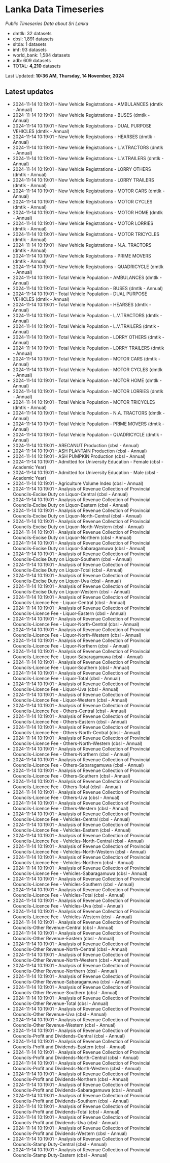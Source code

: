 # Lanka Data Timeseries
*Public Timeseries Data about Sri Lanka*

* dmtlk: 32 datasets
* cbsl: 1,891 datasets
* sltda: 1 datasets
* imf: 93 datasets
* world_bank: 1,584 datasets
* adb: 609 datasets
* TOTAL: **4,210** datasets

Last Updated: **10:36 AM, Thursday, 14 November, 2024**

## Latest updates

* 2024-11-14 10:19:01 - New Vehicle Registrations - AMBULANCES (dmtlk - Annual)
* 2024-11-14 10:19:01 - New Vehicle Registrations - BUSES (dmtlk - Annual)
* 2024-11-14 10:19:01 - New Vehicle Registrations - DUAL PURPOSE VEHICLES (dmtlk - Annual)
* 2024-11-14 10:19:01 - New Vehicle Registrations - HEARSES (dmtlk - Annual)
* 2024-11-14 10:19:01 - New Vehicle Registrations - L.V.TRACTORS (dmtlk - Annual)
* 2024-11-14 10:19:01 - New Vehicle Registrations - L.V.TRAILERS (dmtlk - Annual)
* 2024-11-14 10:19:01 - New Vehicle Registrations - LORRY OTHERS (dmtlk - Annual)
* 2024-11-14 10:19:01 - New Vehicle Registrations - LORRY TRAILERS (dmtlk - Annual)
* 2024-11-14 10:19:01 - New Vehicle Registrations - MOTOR CARS (dmtlk - Annual)
* 2024-11-14 10:19:01 - New Vehicle Registrations - MOTOR CYCLES (dmtlk - Annual)
* 2024-11-14 10:19:01 - New Vehicle Registrations - MOTOR HOME (dmtlk - Annual)
* 2024-11-14 10:19:01 - New Vehicle Registrations - MOTOR LORRIES (dmtlk - Annual)
* 2024-11-14 10:19:01 - New Vehicle Registrations - MOTOR TRICYCLES (dmtlk - Annual)
* 2024-11-14 10:19:01 - New Vehicle Registrations - N.A. TRACTORS (dmtlk - Annual)
* 2024-11-14 10:19:01 - New Vehicle Registrations - PRIME MOVERS (dmtlk - Annual)
* 2024-11-14 10:19:01 - New Vehicle Registrations - QUADRICYCLE (dmtlk - Annual)
* 2024-11-14 10:19:01 - Total Vehicle Population - AMBULANCES (dmtlk - Annual)
* 2024-11-14 10:19:01 - Total Vehicle Population - BUSES (dmtlk - Annual)
* 2024-11-14 10:19:01 - Total Vehicle Population - DUAL PURPOSE VEHICLES (dmtlk - Annual)
* 2024-11-14 10:19:01 - Total Vehicle Population - HEARSES (dmtlk - Annual)
* 2024-11-14 10:19:01 - Total Vehicle Population - L.V.TRACTORS (dmtlk - Annual)
* 2024-11-14 10:19:01 - Total Vehicle Population - L.V.TRAILERS (dmtlk - Annual)
* 2024-11-14 10:19:01 - Total Vehicle Population - LORRY OTHERS (dmtlk - Annual)
* 2024-11-14 10:19:01 - Total Vehicle Population - LORRY TRAILERS (dmtlk - Annual)
* 2024-11-14 10:19:01 - Total Vehicle Population - MOTOR CARS (dmtlk - Annual)
* 2024-11-14 10:19:01 - Total Vehicle Population - MOTOR CYCLES (dmtlk - Annual)
* 2024-11-14 10:19:01 - Total Vehicle Population - MOTOR HOME (dmtlk - Annual)
* 2024-11-14 10:19:01 - Total Vehicle Population - MOTOR LORRIES (dmtlk - Annual)
* 2024-11-14 10:19:01 - Total Vehicle Population - MOTOR TRICYCLES (dmtlk - Annual)
* 2024-11-14 10:19:01 - Total Vehicle Population - N.A. TRACTORS (dmtlk - Annual)
* 2024-11-14 10:19:01 - Total Vehicle Population - PRIME MOVERS (dmtlk - Annual)
* 2024-11-14 10:19:01 - Total Vehicle Population - QUADRICYCLE (dmtlk - Annual)
* 2024-11-14 10:19:01 - ARECANUT Production (cbsl - Annual)
* 2024-11-14 10:19:01 - ASH PLANTAIN Production (cbsl - Annual)
* 2024-11-14 10:19:01 - ASH PUMPKIN Production (cbsl - Annual)
* 2024-11-14 10:19:01 - Admitted for University Education - Female (cbsl - Academic Year)
* 2024-11-14 10:19:01 - Admitted for University Education - Male (cbsl - Academic Year)
* 2024-11-14 10:19:01 - Agriculture Volume Index (cbsl - Annual)
* 2024-11-14 10:19:01 - Analysis of Revenue Collection of Provincial Councils-Excise Duty on Liquor-Central (cbsl - Annual)
* 2024-11-14 10:19:01 - Analysis of Revenue Collection of Provincial Councils-Excise Duty on Liquor-Eastern (cbsl - Annual)
* 2024-11-14 10:19:01 - Analysis of Revenue Collection of Provincial Councils-Excise Duty on Liquor-North-Central (cbsl - Annual)
* 2024-11-14 10:19:01 - Analysis of Revenue Collection of Provincial Councils-Excise Duty on Liquor-North-Western (cbsl - Annual)
* 2024-11-14 10:19:01 - Analysis of Revenue Collection of Provincial Councils-Excise Duty on Liquor-Northern (cbsl - Annual)
* 2024-11-14 10:19:01 - Analysis of Revenue Collection of Provincial Councils-Excise Duty on Liquor-Sabaragamuwa (cbsl - Annual)
* 2024-11-14 10:19:01 - Analysis of Revenue Collection of Provincial Councils-Excise Duty on Liquor-Southern (cbsl - Annual)
* 2024-11-14 10:19:01 - Analysis of Revenue Collection of Provincial Councils-Excise Duty on Liquor-Total (cbsl - Annual)
* 2024-11-14 10:19:01 - Analysis of Revenue Collection of Provincial Councils-Excise Duty on Liquor-Uva (cbsl - Annual)
* 2024-11-14 10:19:01 - Analysis of Revenue Collection of Provincial Councils-Excise Duty on Liquor-Western (cbsl - Annual)
* 2024-11-14 10:19:01 - Analysis of Revenue Collection of Provincial Councils-Licence Fee - Liquor-Central (cbsl - Annual)
* 2024-11-14 10:19:01 - Analysis of Revenue Collection of Provincial Councils-Licence Fee - Liquor-Eastern (cbsl - Annual)
* 2024-11-14 10:19:01 - Analysis of Revenue Collection of Provincial Councils-Licence Fee - Liquor-North-Central (cbsl - Annual)
* 2024-11-14 10:19:01 - Analysis of Revenue Collection of Provincial Councils-Licence Fee - Liquor-North-Western (cbsl - Annual)
* 2024-11-14 10:19:01 - Analysis of Revenue Collection of Provincial Councils-Licence Fee - Liquor-Northern (cbsl - Annual)
* 2024-11-14 10:19:01 - Analysis of Revenue Collection of Provincial Councils-Licence Fee - Liquor-Sabaragamuwa (cbsl - Annual)
* 2024-11-14 10:19:01 - Analysis of Revenue Collection of Provincial Councils-Licence Fee - Liquor-Southern (cbsl - Annual)
* 2024-11-14 10:19:01 - Analysis of Revenue Collection of Provincial Councils-Licence Fee - Liquor-Total (cbsl - Annual)
* 2024-11-14 10:19:01 - Analysis of Revenue Collection of Provincial Councils-Licence Fee - Liquor-Uva (cbsl - Annual)
* 2024-11-14 10:19:01 - Analysis of Revenue Collection of Provincial Councils-Licence Fee - Liquor-Western (cbsl - Annual)
* 2024-11-14 10:19:01 - Analysis of Revenue Collection of Provincial Councils-Licence Fee - Others-Central (cbsl - Annual)
* 2024-11-14 10:19:01 - Analysis of Revenue Collection of Provincial Councils-Licence Fee - Others-Eastern (cbsl - Annual)
* 2024-11-14 10:19:01 - Analysis of Revenue Collection of Provincial Councils-Licence Fee - Others-North-Central (cbsl - Annual)
* 2024-11-14 10:19:01 - Analysis of Revenue Collection of Provincial Councils-Licence Fee - Others-North-Western (cbsl - Annual)
* 2024-11-14 10:19:01 - Analysis of Revenue Collection of Provincial Councils-Licence Fee - Others-Northern (cbsl - Annual)
* 2024-11-14 10:19:01 - Analysis of Revenue Collection of Provincial Councils-Licence Fee - Others-Sabaragamuwa (cbsl - Annual)
* 2024-11-14 10:19:01 - Analysis of Revenue Collection of Provincial Councils-Licence Fee - Others-Southern (cbsl - Annual)
* 2024-11-14 10:19:01 - Analysis of Revenue Collection of Provincial Councils-Licence Fee - Others-Total (cbsl - Annual)
* 2024-11-14 10:19:01 - Analysis of Revenue Collection of Provincial Councils-Licence Fee - Others-Uva (cbsl - Annual)
* 2024-11-14 10:19:01 - Analysis of Revenue Collection of Provincial Councils-Licence Fee - Others-Western (cbsl - Annual)
* 2024-11-14 10:19:01 - Analysis of Revenue Collection of Provincial Councils-Licence Fee - Vehicles-Central (cbsl - Annual)
* 2024-11-14 10:19:01 - Analysis of Revenue Collection of Provincial Councils-Licence Fee - Vehicles-Eastern (cbsl - Annual)
* 2024-11-14 10:19:01 - Analysis of Revenue Collection of Provincial Councils-Licence Fee - Vehicles-North-Central (cbsl - Annual)
* 2024-11-14 10:19:01 - Analysis of Revenue Collection of Provincial Councils-Licence Fee - Vehicles-North-Western (cbsl - Annual)
* 2024-11-14 10:19:01 - Analysis of Revenue Collection of Provincial Councils-Licence Fee - Vehicles-Northern (cbsl - Annual)
* 2024-11-14 10:19:01 - Analysis of Revenue Collection of Provincial Councils-Licence Fee - Vehicles-Sabaragamuwa (cbsl - Annual)
* 2024-11-14 10:19:01 - Analysis of Revenue Collection of Provincial Councils-Licence Fee - Vehicles-Southern (cbsl - Annual)
* 2024-11-14 10:19:01 - Analysis of Revenue Collection of Provincial Councils-Licence Fee - Vehicles-Total (cbsl - Annual)
* 2024-11-14 10:19:01 - Analysis of Revenue Collection of Provincial Councils-Licence Fee - Vehicles-Uva (cbsl - Annual)
* 2024-11-14 10:19:01 - Analysis of Revenue Collection of Provincial Councils-Licence Fee - Vehicles-Western (cbsl - Annual)
* 2024-11-14 10:19:01 - Analysis of Revenue Collection of Provincial Councils-Other Revenue-Central (cbsl - Annual)
* 2024-11-14 10:19:01 - Analysis of Revenue Collection of Provincial Councils-Other Revenue-Eastern (cbsl - Annual)
* 2024-11-14 10:19:01 - Analysis of Revenue Collection of Provincial Councils-Other Revenue-North-Central (cbsl - Annual)
* 2024-11-14 10:19:01 - Analysis of Revenue Collection of Provincial Councils-Other Revenue-North-Western (cbsl - Annual)
* 2024-11-14 10:19:01 - Analysis of Revenue Collection of Provincial Councils-Other Revenue-Northern (cbsl - Annual)
* 2024-11-14 10:19:01 - Analysis of Revenue Collection of Provincial Councils-Other Revenue-Sabaragamuwa (cbsl - Annual)
* 2024-11-14 10:19:01 - Analysis of Revenue Collection of Provincial Councils-Other Revenue-Southern (cbsl - Annual)
* 2024-11-14 10:19:01 - Analysis of Revenue Collection of Provincial Councils-Other Revenue-Total (cbsl - Annual)
* 2024-11-14 10:19:01 - Analysis of Revenue Collection of Provincial Councils-Other Revenue-Uva (cbsl - Annual)
* 2024-11-14 10:19:01 - Analysis of Revenue Collection of Provincial Councils-Other Revenue-Western (cbsl - Annual)
* 2024-11-14 10:19:01 - Analysis of Revenue Collection of Provincial Councils-Profit and Dividends-Central (cbsl - Annual)
* 2024-11-14 10:19:01 - Analysis of Revenue Collection of Provincial Councils-Profit and Dividends-Eastern (cbsl - Annual)
* 2024-11-14 10:19:01 - Analysis of Revenue Collection of Provincial Councils-Profit and Dividends-North-Central (cbsl - Annual)
* 2024-11-14 10:19:01 - Analysis of Revenue Collection of Provincial Councils-Profit and Dividends-North-Western (cbsl - Annual)
* 2024-11-14 10:19:01 - Analysis of Revenue Collection of Provincial Councils-Profit and Dividends-Northern (cbsl - Annual)
* 2024-11-14 10:19:01 - Analysis of Revenue Collection of Provincial Councils-Profit and Dividends-Sabaragamuwa (cbsl - Annual)
* 2024-11-14 10:19:01 - Analysis of Revenue Collection of Provincial Councils-Profit and Dividends-Southern (cbsl - Annual)
* 2024-11-14 10:19:01 - Analysis of Revenue Collection of Provincial Councils-Profit and Dividends-Total (cbsl - Annual)
* 2024-11-14 10:19:01 - Analysis of Revenue Collection of Provincial Councils-Profit and Dividends-Uva (cbsl - Annual)
* 2024-11-14 10:19:01 - Analysis of Revenue Collection of Provincial Councils-Profit and Dividends-Western (cbsl - Annual)
* 2024-11-14 10:19:01 - Analysis of Revenue Collection of Provincial Councils-Stamp Duty-Central (cbsl - Annual)
* 2024-11-14 10:19:01 - Analysis of Revenue Collection of Provincial Councils-Stamp Duty-Eastern (cbsl - Annual)